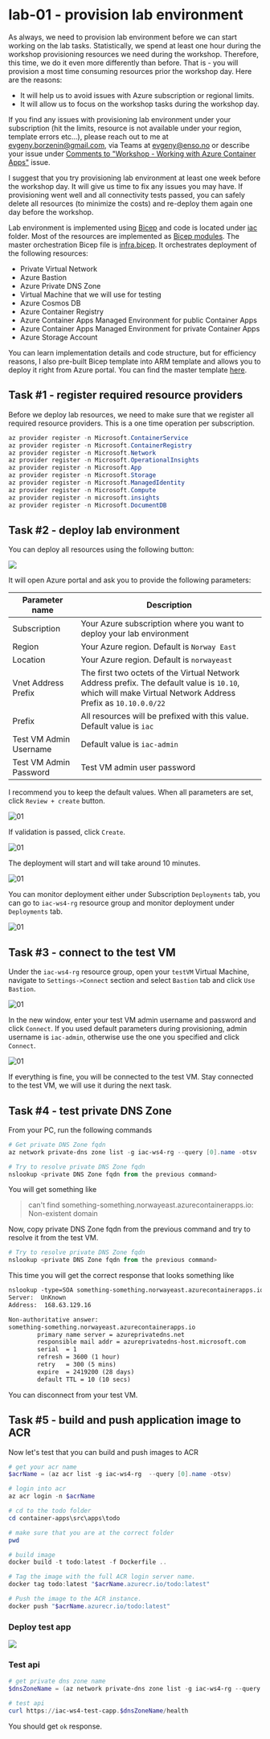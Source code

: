 # lab-01 - provision lab environment

As always, we need to provision lab environment before we can start working on the lab tasks. Statistically, we spend at least one hour during the workshop provisioning resources we need during the workshop. Therefore, this time, we do it even more differently than before. That is - you will provision a most time consuming resources prior the workshop day. Here are the reasons:

- It will help us to avoid issues with Azure subscription or regional limits.
- It will allow us to focus on the workshop tasks during the workshop day.

If you find any issues with provisioning lab environment under your subscription (hit the limits, resource is not available under your region, template errors etc...), please reach out to me at evgeny.borzenin@gmail.com, via Teams at evgeny@enso.no or describe your issue under [Comments to "Workshop - Working with Azure Container Apps"](https://github.com/evgenyb/iac-workshops/issues/9) issue.

I suggest that you try provisioning lab environment at least one week before the workshop day. It will give us time to fix any issues you may have. If provisioning went well and all connectivity tests passed, you can safely delete all resources (to minimize the costs) and re-deploy them again one day before the workshop.

Lab environment is implemented using [Bicep](https://learn.microsoft.com/en-us/azure/azure-resource-manager/bicep/overview?tabs=bicep) and code is located under [iac](../../iac/) folder. Most of the resources are implemented as [Bicep modules](https://learn.microsoft.com/en-us/azure/azure-resource-manager/bicep/modules). The master orchestration Bicep file is [infra.bicep](../../iac/infra.bicep). It orchestrates deployment of the following resources:

- Private Virtual Network
- Azure Bastion
- Azure Private DNS Zone
- Virtual Machine that we will use for testing
- Azure Cosmos DB
- Azure Container Registry
- Azure Container Apps Managed Environment for public Container Apps
- Azure Container Apps Managed Environment for private Container Apps
- Azure Storage Account

You can learn implementation details and code structure, but for efficiency reasons, I also pre-built Bicep template into ARM template and allows you to deploy it right from Azure portal. You can find the master template [here](https://raw.githubusercontent.com/evgenyb/iac-workshops/ws/aca-v1/container-apps/iac/infra.json). 

## Task #1 - register required resource providers

Before we deploy lab resources, we need to make sure that we register all required resource providers. This is a one time operation per subscription.

```powershell
az provider register -n Microsoft.ContainerService
az provider register -n Microsoft.ContainerRegistry
az provider register -n Microsoft.Network
az provider register -n Microsoft.OperationalInsights
az provider register -n Microsoft.App
az provider register -n Microsoft.Storage
az provider register -n Microsoft.ManagedIdentity
az provider register -n Microsoft.Compute
az provider register -n microsoft.insights
az provider register -n Microsoft.DocumentDB
```

## Task #2 - deploy lab environment

You can deploy all resources using the following button:

<a href="https://portal.azure.com/#create/Microsoft.Template/uri/https%3A%2F%2Fraw.githubusercontent.com%2Fevgenyb%2Fiac-workshops%2Fws%2Faca-v1%2Fcontainer-apps%2Fiac%2Finfra.json" target="_blank"><img src="https://aka.ms/deploytoazurebutton" /></a>

It will open Azure portal and ask you to provide the following parameters:

| Parameter name | Description |
| --- | --- |
| Subscription | Your Azure subscription where you want to deploy your lab environment |
| Region | Your Azure region. Default is `Norway East` |
| Location | Your Azure region. Default is `norwayeast` |
| Vnet Address Prefix | The first two octets of the Virtual Network Address prefix. The default value is `10.10`, which will make Virtual Network Address Prefix as `10.10.0.0/22`  |
| Prefix | All resources will be prefixed with this value. Default value is `iac` |
| Test VM Admin Username | Default value is `iac-admin`  |
| Test VM Admin Password | Test VM admin user password  |

I recommend you to keep the default values. When all parameters are set, click `Review + create` button. 

![01](images/01.png)

If validation is passed, click `Create`.

![01](images/02.png)

The deployment will start and will take around 10 minutes.

![01](images/03.png)

 You can monitor deployment either under Subscription `Deployments` tab, you can go to `iac-ws4-rg` resource group and monitor deployment under `Deployments` tab.

![01](images/04.png)

## Task #3 - connect to the test VM

Under the `iac-ws4-rg` resource group, open your `testVM` Virtual Machine, navigate to  `Settings->Connect` section and select `Bastion` tab and click `Use Bastion`.

![01](images/05.png)

In the new window, enter your test VM admin username and password and click `Connect`. If you used default parameters during provisioning, admin username is `iac-admin`, otherwise use the one you specified and click `Connect`.

![01](images/06.png)

If everything is fine, you will be connected to the test VM. 
Stay connected to the test VM, we will use it during the next task.

## Task #4 - test private DNS Zone

From your PC, run the following commands

```powershell
# Get private DNS Zone fqdn
az network private-dns zone list -g iac-ws4-rg --query [0].name -otsv

# Try to resolve private DNS Zone fqdn
nslookup <private DNS Zone fqdn from the previous command>
```

You will get something like

> can't find something-something.norwayeast.azurecontainerapps.io: Non-existent domain

Now, copy private DNS Zone fqdn from the previous command and try to resolve it from the test VM.

```powershell
# Try to resolve private DNS Zone fqdn
nslookup <private DNS Zone fqdn from the previous command>
```

This time you will get the correct response that looks something like

```txt
nslookup -type=SOA something-something.norwayeast.azurecontainerapps.io
Server:  UnKnown
Address:  168.63.129.16

Non-authoritative answer:
something-something.norwayeast.azurecontainerapps.io
        primary name server = azureprivatedns.net
        responsible mail addr = azureprivatedns-host.microsoft.com
        serial  = 1
        refresh = 3600 (1 hour)
        retry   = 300 (5 mins)
        expire  = 2419200 (28 days)
        default TTL = 10 (10 secs)
```

You can disconnect from your test VM.

## Task #5 - build and push application image to ACR

Now let's test that you can build and push images to ACR

```powershell
# get your acr name
$acrName = (az acr list -g iac-ws4-rg  --query [0].name -otsv)

# login into acr
az acr login -n $acrName

# cd to the todo folder
cd container-apps\src\apps\todo

# make sure that you are at the correct folder
pwd

# build image
docker build -t todo:latest -f Dockerfile ..

# Tag the image with the full ACR login server name. 
docker tag todo:latest "$acrName.azurecr.io/todo:latest"

# Push the image to the ACR instance.
docker push "$acrName.azurecr.io/todo:latest"
```

### Deploy test app

<a href="https://portal.azure.com/#create/Microsoft.Template/uri/https%3A%2F%2Fraw.githubusercontent.com%2Fevgenyb%2Fiac-workshops%2Fws%2Faca-v1%2Fcontainer-apps%2Fiac%2Fapps.json" target="_blank"><img src="https://aka.ms/deploytoazurebutton" /></a>

### Test api

```powershell
# get private dns zone name
$dnsZoneName = (az network private-dns zone list -g iac-ws4-rg --query [0].name -otsv)

# test api 
curl https://iac-ws4-test-capp.$dnsZoneName/health
```

You should get `ok` response.
